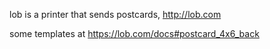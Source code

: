 lob is a printer that sends postcards, http://lob.com

some templates at https://lob.com/docs#postcard_4x6_back
